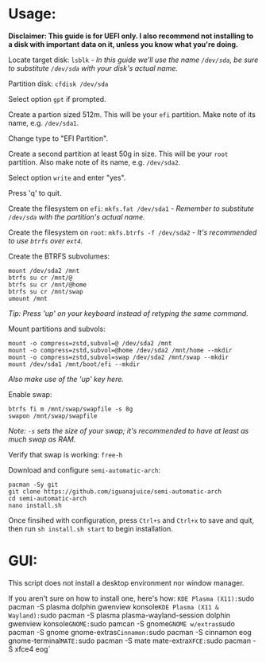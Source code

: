 # Usage:

**Disclaimer: This guide is for UEFI only. I also recommend not installing to a disk with important data on it, unless you know what you're doing.**

Locate target disk: `lsblk` *- In this guide we'll use the name `/dev/sda`, be sure to substitute `/dev/sda` with your disk's actual name.*

Partition disk: `cfdisk /dev/sda`

Select option `gpt` if prompted.

Create a partion sized 512m. This will be your `efi` partition. Make note of its name, e.g. `/dev/sda1`.

Change type to "EFI Partition".

Create a second partition at least 50g in size. This will be your `root` partition. Also make note of its name, e.g. `/dev/sda2`.

Select option `write` and enter "yes".

Press 'q' to quit.

Create the filesystem on `efi`: `mkfs.fat /dev/sda1` *- Remember to substitute `/dev/sda` with the partition's actual name.*

Create the filesystem on `root`: `mkfs.btrfs -f /dev/sda2` *- It's recommended to use `btrfs` over `ext4`.*

Create the BTRFS subvolumes:
```
mount /dev/sda2 /mnt
btrfs su cr /mnt/@
btrfs su cr /mnt/@home
btrfs su cr /mnt/swap
umount /mnt
```
*Tip: Press 'up' on your keyboard instead of retyping the same command.*

Mount partitions and subvols:
```
mount -o compress=zstd,subvol=@ /dev/sda2 /mnt
mount -o compress=zstd,subvol=@home /dev/sda2 /mnt/home --mkdir
mount -o compress=zstd,subvol=swap /dev/sda2 /mnt/swap --mkdir
mount /dev/sda1 /mnt/boot/efi --mkdir
```
*Also make use of the 'up' key here.*

Enable swap:
```
btrfs fi m /mnt/swap/swapfile -s 8g
swapon /mnt/swap/swapfile
```
*Note: `-s` sets the size of your swap; it's recommended to have at least as much swap as RAM.*

Verify that swap is working: `free-h`

Download and configure `semi-automatic-arch`:
```
pacman -Sy git
git clone https://github.com/iguanajuice/semi-automatic-arch
cd semi-automatic-arch
nano install.sh
```
Once finsihed with configuration, press `Ctrl+s` and `Ctrl+x` to save and quit, then run `sh install.sh start` to begin installation.

# GUI:

This script does not install a desktop environment nor window manager.

If you aren't sure on how to install one, here's how:
`
KDE Plasma (X11): `sudo pacman -S plasma dolphin gwenview konsole`
KDE Plasma (X11 & Wayland): `sudo pacman -S plasma plasma-wayland-session dolphin gwenview konsole`
GNOME: `sudo pamcan -S gnome`
GNOME w/extras `sudo pacman -S gnome gnome-extras`
Cinnamon: `sudo pacman -S cinnamon eog gnome-terminal`
MATE: `sudo pacman -S mate mate-extra`
XFCE: `sudo pacman -S xfce4 eog`
